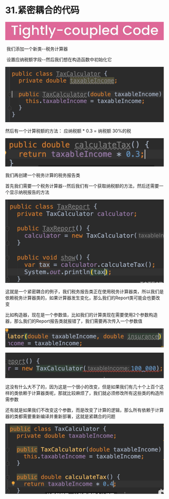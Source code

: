 # 31.紧密耦合的代码

![image-20220412222132811](../../../../../.vuepress/public/images/image-20220412222132811.png)



​	我们添加一个新类--税务计算器

​		设置应纳税额字段--然后我们想在构造函数中初始化它

![image-20220412222742478](../../../../../.vuepress/public/images/image-20220412222742478.png)



然后有一个计算税额的方法： 应纳税额 * 0.3 = 纳税额  30%的税

![image-20220412223006499](../../../../../.vuepress/public/images/image-20220412223006499.png)





我们再创建一个税务计算的税务报告类

​		首先我们需要一个税务计算器--然后我们有一个获取纳税额的方法，然后还需要一个显示纳税报告的方法

![image-20220412223340309](../../../../../.vuepress/public/images/image-20220412223340309.png)



​	这就是一个紧密耦合的例子，我们税务报告类正在使用税务计算器类，所以我们是依赖税务计算器类的，如果计算器发生变化，那么我们的Report类可能会也要改变

​	比如构造器，现在是一个参数值，比如我们的计算类现在需要使用2个参数构造器，那么我们的Report报告类就报错了，我们需要再次传入一个参数值

![image-20220412223800323](../../../../../.vuepress/public/images/image-20220412223800323.png)

![image-20220412223845278](../../../../../.vuepress/public/images/image-20220412223845278.png)



​	这没有什么大不了的，因为这是一个很小的改变，但是如果我们有几十个上百个这样的类依赖于计算器类呢，那就比较麻烦了，我们就必须修改所有这些类的构造所需参数



还有就是如果我们不改变这个参数，而是改变了计算的逻辑，那么所有依赖于计算器的类都需要重新编译并重新部署，这就是紧耦合的问题

![image-20220412224233913](../../../../../.vuepress/public/images/image-20220412224233913.png)































































